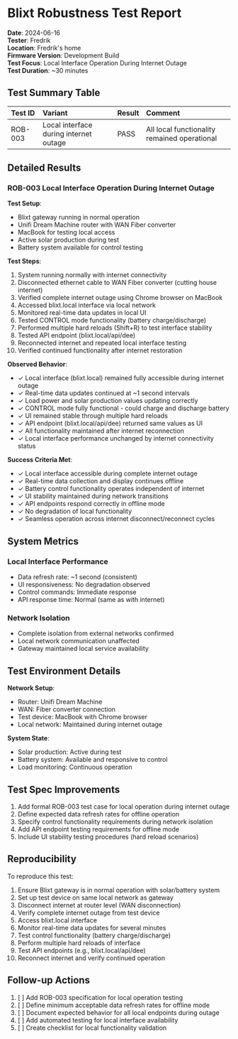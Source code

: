 # Blixt Robustness Test Report
**Date**: 2024-06-16  
**Tester**: Fredrik  
**Location**: Fredrik's home  
**Firmware Version**: Development Build  
**Test Focus**: Local Interface Operation During Internet Outage  
**Test Duration**: ~30 minutes

## Test Summary Table

| Test ID | Variant | Result | Comment |
|:--------|:--------|:-------|:--------|
| ROB-003 | Local interface during internet outage | PASS | All local functionality remained operational |

## Detailed Results

### ROB-003 Local Interface Operation During Internet Outage
**Test Setup**:
- Blixt gateway running in normal operation
- Unifi Dream Machine router with WAN Fiber converter
- MacBook for testing local access
- Active solar production during test
- Battery system available for control testing

**Test Steps**:
1. System running normally with internet connectivity
2. Disconnected ethernet cable to WAN Fiber converter (cutting house internet)
3. Verified complete internet outage using Chrome browser on MacBook
4. Accessed blixt.local interface via local network
5. Monitored real-time data updates in local UI
6. Tested CONTROL mode functionality (battery charge/discharge)
7. Performed multiple hard reloads (Shift+R) to test interface stability
8. Tested API endpoint (blixt.local/api/dee)
9. Reconnected internet and repeated local interface testing
10. Verified continued functionality after internet restoration

**Observed Behavior**:
- ✓ Local interface (blixt.local) remained fully accessible during internet outage
- ✓ Real-time data updates continued at ~1 second intervals
- ✓ Load power and solar production values updating correctly
- ✓ CONTROL mode fully functional - could charge and discharge battery
- ✓ UI remained stable through multiple hard reloads
- ✓ API endpoint (blixt.local/api/dee) returned same values as UI
- ✓ All functionality maintained after internet reconnection
- ✓ Local interface performance unchanged by internet connectivity status

**Success Criteria Met**:
- ✓ Local interface accessible during complete internet outage
- ✓ Real-time data collection and display continues offline
- ✓ Battery control functionality operates independent of internet
- ✓ UI stability maintained during network transitions
- ✓ API endpoints respond correctly in offline mode
- ✓ No degradation of local functionality
- ✓ Seamless operation across internet disconnect/reconnect cycles

## System Metrics

### Local Interface Performance
- Data refresh rate: ~1 second (consistent)
- UI responsiveness: No degradation observed
- Control commands: Immediate response
- API response time: Normal (same as with internet)

### Network Isolation
- Complete isolation from external networks confirmed
- Local network communication unaffected
- Gateway maintained local service availability

## Test Environment Details

**Network Setup**:
- Router: Unifi Dream Machine
- WAN: Fiber converter connection
- Test device: MacBook with Chrome browser
- Local network: Maintained during internet outage

**System State**:
- Solar production: Active during test
- Battery system: Available and responsive to control
- Load monitoring: Continuous operation

## Test Spec Improvements

1. Add formal ROB-003 test case for local operation during internet outage
2. Define expected data refresh rates for offline operation
3. Specify control functionality requirements during network isolation
4. Add API endpoint testing requirements for offline mode
5. Include UI stability testing procedures (hard reload scenarios)

## Reproducibility

To reproduce this test:
1. Ensure Blixt gateway is in normal operation with solar/battery system
2. Set up test device on same local network as gateway
3. Disconnect internet at router level (WAN disconnection)
4. Verify complete internet outage from test device
5. Access blixt.local interface
6. Monitor real-time data updates for several minutes
7. Test control functionality (battery charge/discharge)
8. Perform multiple hard reloads of interface
9. Test API endpoints (e.g., blixt.local/api/dee)
10. Reconnect internet and verify continued operation

## Follow-up Actions

1. [ ] Add ROB-003 specification for local operation testing
2. [ ] Define minimum acceptable data refresh rates for offline mode
3. [ ] Document expected behavior for all local endpoints during outage
4. [ ] Add automated testing for local interface availability
5. [ ] Create checklist for local functionality validation 